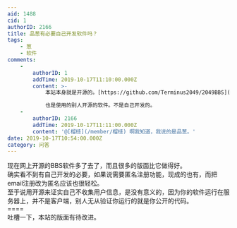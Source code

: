 ```yaml
---
aid: 1488
cid: 1
authorID: 2166
title: 品葱有必要自己开发软件吗？
tags:
    - 葱
    - 软件
comments:
    -
        authorID: 1
        addTime: 2019-10-17T11:10:00.000Z
        content: >-
            本站本身就是开源的。[https://github.com/Terminus2049/2049BBS](https://github.com/Terminus2049/2049BBS)  

            也是使用的别人开源的软件。不是自己开发的。
    -
        authorID: 2166
        addTime: 2019-10-17T11:11:00.000Z
        content: '@[榴梿](/member/榴梿) 啊我知道，我说的是品葱。'
date: 2019-10-17T10:54:00.000Z
category: 问答
---
```


现在网上开源的BBS软件多了去了，而且很多的版面比它做得好。  
确实看不到有自己开发的必要，如果说需要匿名注册功能，现成的也有，而把email注册改为匿名应该也很轻松。  
至于说用开源来证实自己不收集用户信息，是没有意义的，因为你的软件运行在服务器上，并不是客户端，别人无从验证你运行的就是你公开的代码。  
\====  
吐槽一下，本站的版面有待改进。
